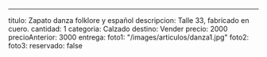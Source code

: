 ---
titulo: Zapato danza folklore y español
descripcion: Talle 33, fabricado en cuero.
cantidad: 1
categoria: Calzado
destino: Vender
precio: 2000
precioAnterior: 3000
entrega:
foto1: "/images/articulos/danza1.jpg"
foto2:
foto3:
reservado: false
